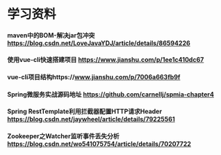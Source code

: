 学习资料
============
#### maven中的BOM-解决jar包冲突 https://blog.csdn.net/LoveJavaYDJ/article/details/86594226
#### 使用vue-cli快速搭建项目  https://www.jianshu.com/p/1ee1c410dc67
#### vue-cli项目结构https://www.jianshu.com/p/7006a663fb9f
#### Spring微服务实战源码地址 https://github.com/carnellj/spmia-chapter4
#### Spring RestTemplate利用拦截器配置HTTP请求Header https://blog.csdn.net/jaywheel/article/details/79225561
#### Zookeeper之Watcher监听事件丢失分析 https://blog.csdn.net/wo541075754/article/details/70207722
